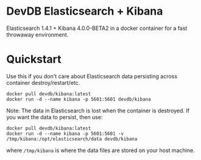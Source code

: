 # DevDB Elasticsearch + Kibana

Elasticsearch 1.4.1 + Kibana 4.0.0-BETA2 in a docker container for a fast throwaway environment.

# Quickstart

Use this if you don't care about Elasticsearch data persisting across container destroy/restart/etc.

```
docker pull devdb/kibana:latest
docker run -d --name kibana -p 5601:5601 devdb/kibana
```

Note: The data in Elasticsearch is lost when the container is destroyed. If you want the data to persist, then use:

```
docker pull devdb/kibana:latest
docker run -d --name kibana -p 5601:5601 -v /tmp/kibana:/opt/elasticsearch/data devdb/kibana
```

where `/tmp/kibana` is where the data files are stored on your host machine.